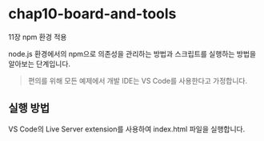# chap10-board-and-tools
11장 npm 환경 적용

node.js 환경에서의 npm으로 의존성을 관리하는 방법과 스크립트를 실행하는 방법을 알아보는 단계입니다.

> 편의를 위해 모든 예제에서 개발 IDE는 VS Code를 사용한다고 가정합니다.

## 실행 방법
VS Code의 Live Server extension를 사용하여 index.html 파일을 실행합니다.